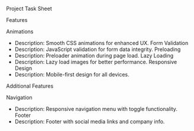 Project Task Sheet

Features

Animations
 - Description: Smooth CSS animations for enhanced UX.
Form Validation
 - Description: JavaScript validation for form data integrity.
Preloading
 - Description: Preloader animation during page load.
Lazy Loading
 - Description: Lazy load images for better performance.
Responsive Design
 - Description: Mobile-first design for all devices.

Additional Features

Navigation
 - Description: Responsive navigation menu with toggle functionality.
Footer
 - Description: Footer with social media links and company info.
